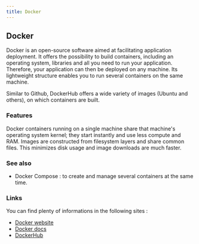 ```yaml
---
title: Docker
---
```

## Docker

Docker is an open-source software aimed at facilitating application deployment. 
It offers the possibility to build containers, including an operating system, libraries and all you need to run your application. Therefore, your application can then be deployed on any machine. 
Its lightweight structure enables you to run several containers on the same machine.

Similar to Github, DockerHub offers a wide variety of images (Ubuntu and others), on which containers are built.

### Features
Docker containers running on a single machine share that machine's operating system kernel; they start instantly and use less compute and RAM. Images are constructed from filesystem layers and share common files. This minimizes disk usage and image downloads are much faster.

### See also
- Docker Compose : to create and manage several containers at the same time.

### Links
You can find plenty of informations in the following sites : 
- [Docker website](https://www.docker.com/)
- [Docker docs](https://docs.docker.com/)
- [DockerHub](https://hub.docker.com/)


